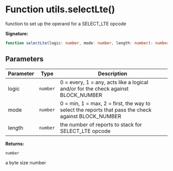 
# Function utils.selectLte()

function to set up the operand for a SELECT\_LTE opcode

<b>Signature:</b>

```typescript
function selectLte(logic: number, mode: number, length: number): number;
```

## Parameters

|  Parameter | Type | Description |
|  --- | --- | --- |
|  logic | `number` | 0 = every, 1 = any, acts like a logical and/or for the check against BLOCK\_NUMBER |
|  mode | `number` | 0 = min, 1 = max, 2 = first, the way to select the reports that pass the check against BLOCK\_NUMBER |
|  length | `number` | the number of reports to stack for SELECT\_LTE opcode |

<b>Returns:</b>

`number`

a byte size number

